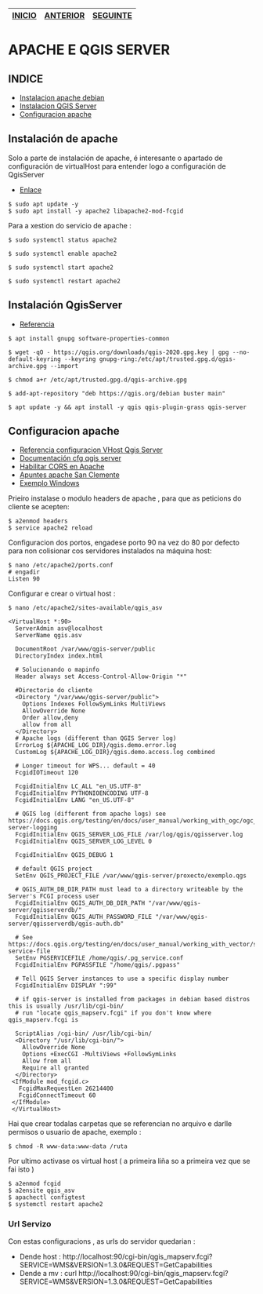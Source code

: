| [INICIO](./README.md)|[ANTERIOR](./01_CONFIG_MV.md)          | [SEGUINTE](./03_CLIENTE.md)  |
| ------------- |:-------------:| -----:|
# APACHE E QGIS SERVER

## INDICE
 - [Instalacion apache debian](##-Instalacion-de-apache)
 - [Instalacion QGIS Server](##-Instalación-QgisServer)
 - [Configuracion apache](##-Configuracion-apache)

## Instalación de apache
Solo a parte de instalación de apache, é interesante o apartado de configuración de virtualHost para entender logo a configuración de QgisServer
- [Enlace](https://www.tecmint.com/install-apache-with-virtual-hosts-on-debian-10/)
~~~
$ sudo apt update -y
$ sudo apt install -y apache2 libapache2-mod-fcgid
~~~
Para a xestion do servicio de apache :
~~~
$ sudo systemctl status apache2

$ sudo systemctl enable apache2

$ sudo systemctl start apache2

$ sudo systemctl restart apache2
~~~

## Instalación QgisServer
- [Referencia](https://qgis.org/es/site/forusers/alldownloads.html#debian-ubuntu)

~~~
$ apt install gnupg software-properties-common

$ wget -qO - https://qgis.org/downloads/qgis-2020.gpg.key | gpg --no-default-keyring --keyring gnupg-ring:/etc/apt/trusted.gpg.d/qgis-archive.gpg --import

$ chmod a+r /etc/apt/trusted.gpg.d/qgis-archive.gpg

$ add-apt-repository "deb https://qgis.org/debian buster main"

$ apt update -y && apt install -y qgis qgis-plugin-grass qgis-server
~~~
## Configuracion apache
- [Referencia configuracion VHost Qgis Server](https://docs.qgis.org/3.10/en/docs/training_manual/qgis_server/install.html)
- [Documentación cfg qgis server ](https://docs.qgis.org/3.10/en/docs/user_manual/working_with_ogc/server/index.html)
- [Habilitar CORS en Apache](https://riptutorial.com/es/apache/example/19826/habilitar-cors)
- [Apuntes apache San Clemente](./arquivos/apache_s_clemente.pdf)
- [Exemplo Windows](https://opengislab.com/blog/2018/7/7/updated-installing-apache-qgis-server-and-lizmap-on-windows-os)

Prieiro instalase o modulo headers de apache , para que as peticions do cliente se acepten:
~~~
$ a2enmod headers
$ service apache2 reload
~~~
Configuracion dos portos, engadese porto 90 na vez do 80 por defecto para non colisionar cos servidores instalados na máquina host:

~~~
$ nano /etc/apache2/ports.conf
# engadir
Listen 90
~~~

Configurar e crear  o virtual host :
~~~
$ nano /etc/apache2/sites-available/qgis_asv
~~~
~~~
<VirtualHost *:90>
  ServerAdmin asv@localhost
  ServerName qgis.asv

  DocumentRoot /var/www/qgis-server/public
  DirectoryIndex index.html

  # Solucionando o mapinfo
  Header always set Access-Control-Allow-Origin "*"

  #Directorio do cliente
  <Directory "/var/www/qgis-server/public">
    Options Indexes FollowSymLinks MultiViews
    AllowOverride None
    Order allow,deny
    allow from all
  </Directory> 
  # Apache logs (different than QGIS Server log)
  ErrorLog ${APACHE_LOG_DIR}/qgis.demo.error.log
  CustomLog ${APACHE_LOG_DIR}/qgis.demo.access.log combined

  # Longer timeout for WPS... default = 40
  FcgidIOTimeout 120

  FcgidInitialEnv LC_ALL "en_US.UTF-8"
  FcgidInitialEnv PYTHONIOENCODING UTF-8
  FcgidInitialEnv LANG "en_US.UTF-8"

  # QGIS log (different from apache logs) see https://docs.qgis.org/testing/en/docs/user_manual/working_with_ogc/ogc_server_support.html#qgis-server-logging
  FcgidInitialEnv QGIS_SERVER_LOG_FILE /var/log/qgis/qgisserver.log
  FcgidInitialEnv QGIS_SERVER_LOG_LEVEL 0

  FcgidInitialEnv QGIS_DEBUG 1

  # default QGIS project
  SetEnv QGIS_PROJECT_FILE /var/www/qgis-server/proxecto/exemplo.qgs

  # QGIS_AUTH_DB_DIR_PATH must lead to a directory writeable by the Server's FCGI process user
  FcgidInitialEnv QGIS_AUTH_DB_DIR_PATH "/var/www/qgis-server/qgisserverdb/"
  FcgidInitialEnv QGIS_AUTH_PASSWORD_FILE "/var/www/qgis-server/qgisserverdb/qgis-auth.db"

  # See https://docs.qgis.org/testing/en/docs/user_manual/working_with_vector/supported_data.html#pg-service-file
  SetEnv PGSERVICEFILE /home/qgis/.pg_service.conf
  FcgidInitialEnv PGPASSFILE "/home/qgis/.pgpass"

  # Tell QGIS Server instances to use a specific display number
  FcgidInitialEnv DISPLAY ":99"
  
  # if qgis-server is installed from packages in debian based distros this is usually /usr/lib/cgi-bin/
  # run "locate qgis_mapserv.fcgi" if you don't know where qgis_mapserv.fcgi is
  
  ScriptAlias /cgi-bin/ /usr/lib/cgi-bin/
  <Directory "/usr/lib/cgi-bin/">
    AllowOverride None
    Options +ExecCGI -MultiViews +FollowSymLinks
    Allow from all
    Require all granted
  </Directory>
 <IfModule mod_fcgid.c>
   FcgidMaxRequestLen 26214400
   FcgidConnectTimeout 60
 </IfModule>
 </VirtualHost>
~~~
Hai que crear todalas carpetas que se referencian no arquivo e darlle permisos o usuario de apache, exemplo :
~~~
$ chmod -R www-data:www-data /ruta
~~~
Por ultimo activase os virtual host ( a primeira liña so a primeira vez que se fai isto )

~~~
$ a2enmod fcgid
$ a2ensite qgis_asv
$ apachectl configtest
$ systemctl restart apache2
~~~
### Url Servizo 
Con estas configuracions , as urls do servidor quedarian : 

- Dende host : 
http://localhost:90/cgi-bin/qgis_mapserv.fcgi?SERVICE=WMS&VERSION=1.3.0&REQUEST=GetCapabilities
- Dende a mv : 
curl http://localhost:90/cgi-bin/qgis_mapserv.fcgi?SERVICE=WMS&VERSION=1.3.0&REQUEST=GetCapabilities